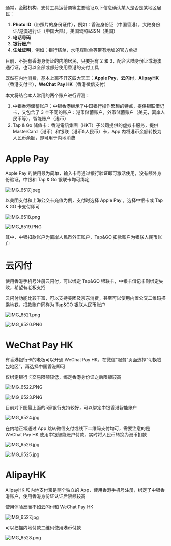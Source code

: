 通常，金融机构、支付工具运营商等主要验证以下信息确认某人是否是某地区居民：

1. **Photo ID**（带照片的身份证件），例如：香港身份证（中国香港），大陆身份证/港澳通行证（中国大陆），美国驾照&SSN（美国）
2. **电话号码**
3. **银行账户**
4. **住址证明**，例如：银行结单，水电煤账单等带有地址的官方单据

目前，不拥有香港身份证的内地居民，只要拥有 2 和 3，配合大陆身份证或港澳通行证，也可以全部或部分使用香港的支付工具

既然在内地消费，基本上离不开这四大天王：**Apple Pay**，**云闪付**，**AlipayHK**（香港支付宝），**WeChat Pay HK**（香港微信支付）

本文将结合本人常用的两个账户进行评测：

1. 中银香港储蓄账户：中银香港继承了中国银行操作繁琐的特点，提供银联借记卡，又包含了 3 个不同的账户：港币储蓄账户，外币储蓄账户（美元，离岸人民币等），智能账户（港币）
2. Tap & Go 储值卡：香港電訊集團（HKT）子公司提供的虚拟卡服务，提供 MasterCard（港币）和银联（港币&人民币）卡，App 内将港币余额转换为人民币余额，即可用于内地消费

# Apple Pay

Apple Pay 的使用最为简单，输入卡号通过银行验证即可激活使用，没有额外身份验证，中银和 Tap & Go 银联卡均可绑定

![IMG_6517.jpeg](IMG_6517.jpeg)

以美团支付和上海公交卡充值为例，支付时选择 Apple Pay ，选择中银卡或 Tap & GO 卡支付即可

![IMG_6518.png](IMG_6518.png)

![IMG_6519.PNG](IMG_6519.PNG)

其中，中银扣款账户为离岸人民币外汇账户，Tap&GO 扣款账户为银联人民币账户

# 云闪付

使用香港手机号注册云闪付，可以绑定 Tap&GO 银联卡，中银卡借记卡则绑定失败，希望有老板支招

云闪付功能比较丰富，可以支持美团及京东消费，甚至可以使用内置公交二维码搭乘地铁，扣款账户同样为 Tap&GO 银联人民币账户

![IMG_6521.png](IMG_6521.png)

![IMG_6520.PNG](IMG_6520.PNG)

# WeChat Pay HK

有香港银行卡的老板可以开通 WeChat Pay HK，在微信“服务”页面选择“切换钱包地区”，再选择中国香港即可

仅绑定银行卡交易限额较低，绑定香港身份证之后限额较高

![IMG_6522.PNG](IMG_6522.PNG)

![IMG_6523.PNG](IMG_6523.PNG)

目前对下图最上面的5家银行支持较好，可以绑定中银香港智能账户

![IMG_6524.jpg](IMG_6524.jpg)

在内地正常通过 App 跳转微信支付或线下二维码支付均可，需要注意的是 WeChat Pay HK 使用中银智能账户付款，实时将人民币转换为港币扣款

![IMG_6526.jpg](IMG_6526.jpg)

![IMG_6525.jpg](IMG_6525.jpg)

# AlipayHK

AlipayHK 和内地支付宝是两个独立的 App，使用香港手机号注册，绑定了中银香港账户，使用香港身份证认证后限额较高

使用体验反而不如云闪付和 WeChat Pay HK

![IMG_6527.jpg](IMG_6527.jpg)

可以扫描内地付款二维码使用港币付款

![IMG_6528.png](IMG_6528.png)